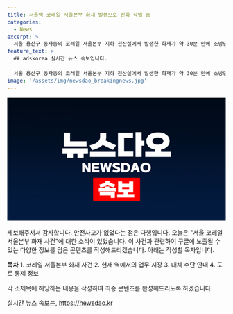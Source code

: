 ```yaml
---
title: 서울역 코레일 서울본부 화재 발생으로 진화 작업 중
categories:
  - News
excerpt: >
  서울 용산구 동자동의 코레일 서울본부 지하 전산실에서 발생한 화재가 약 30분 만에 소방당국에 의해 진압되었습니다. 화재로 다친 사람은 없으나, 서울역에서의 열차 승차권 조회와 발매·환불 작업이 중단된 상황입니다. 코레일은 이용객들에게 역 창구 대신 코레일톡을 이용하도록 안내했습니다. 화재 여파로 교통이 통제되는 상황이니 유의해야 합니다. (제보 : 시청자 고은미, 익명)
feature_text: >
  ## adskorea 실시간 뉴스 속보입니다.

  서울 용산구 동자동의 코레일 서울본부 지하 전산실에서 발생한 화재가 약 30분 만에 소방당국에 의해 진압되었습니다. 화재로 다친 사람은 없으나, 서울역에서의 열차 승차권 조회와 발매·환불 작업이 중단된 상황입니다. 코레일은 이용객들에게 역 창구 대신 코레일톡을 이용하도록 안내했습니다. 화재 여파로 교통이 통제되는 상황이니 유의해야 합니다. (제보 : 시청자 고은미, 익명)
image: '/assets/img/newsdao_breakingnews.jpg'
---
```


<p><img src="/assets/img/newsdao_breakingnews.jpg" alt="adskorea 속보" /></p>

<p>제보해주셔서 감사합니다. 안전사고가 없었다는 점은 다행입니다. 오늘은 "서울 코레일 서울본부 화재 사건"에 대한 소식이 있었습니다. 이 사건과 관련하여 구글에 노출될 수 있는 다양한 정보를 담은 콘텐츠를 작성해드리겠습니다. 아래는 작성할 목차입니다.</p>

<p><strong>목차</strong>
1. 코레일 서울본부 화재 사건
2. 현재 역에서의 업무 지장
3. 대체 수단 안내
4. 도로 통제 정보</p>

<p>각 소제목에 해당하는 내용을 작성하여 최종 콘텐츠를 완성해드리도록 하겠습니다.</p>
실시간 뉴스 속보는, <a href="https://newsdao.kr" rel="dofollow">https://newsdao.kr</a>


